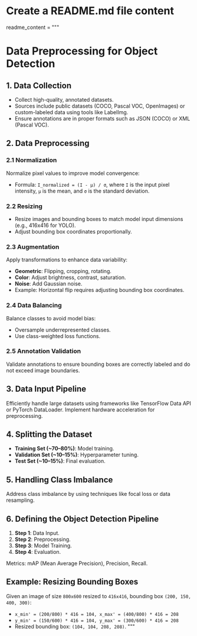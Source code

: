 # Create a README.md file content
readme_content = """
# Data Preprocessing for Object Detection

## 1. Data Collection
- Collect high-quality, annotated datasets.
- Sources include public datasets (COCO, Pascal VOC, OpenImages) or custom-labeled data using tools like LabelImg.
- Ensure annotations are in proper formats such as JSON (COCO) or XML (Pascal VOC).

## 2. Data Preprocessing
### 2.1 Normalization
Normalize pixel values to improve model convergence:
  - Formula: `I_normalized = (I - μ) / σ`, where `I` is the input pixel intensity, `μ` is the mean, and `σ` is the standard deviation.

### 2.2 Resizing
- Resize images and bounding boxes to match model input dimensions (e.g., 416x416 for YOLO).
- Adjust bounding box coordinates proportionally.

### 2.3 Augmentation
Apply transformations to enhance data variability:
- **Geometric**: Flipping, cropping, rotating.
- **Color**: Adjust brightness, contrast, saturation.
- **Noise**: Add Gaussian noise.
- Example: Horizontal flip requires adjusting bounding box coordinates.

### 2.4 Data Balancing
Balance classes to avoid model bias:
- Oversample underrepresented classes.
- Use class-weighted loss functions.

### 2.5 Annotation Validation
Validate annotations to ensure bounding boxes are correctly labeled and do not exceed image boundaries.

## 3. Data Input Pipeline
Efficiently handle large datasets using frameworks like TensorFlow Data API or PyTorch DataLoader. Implement hardware acceleration for preprocessing.

## 4. Splitting the Dataset
- **Training Set (~70–80%)**: Model training.
- **Validation Set (~10–15%)**: Hyperparameter tuning.
- **Test Set (~10–15%)**: Final evaluation.

## 5. Handling Class Imbalance
Address class imbalance by using techniques like focal loss or data resampling.

## 6. Defining the Object Detection Pipeline
1. **Step 1**: Data Input.
2. **Step 2**: Preprocessing.
3. **Step 3**: Model Training.
4. **Step 4**: Evaluation.

Metrics: mAP (Mean Average Precision), Precision, Recall.

## Example: Resizing Bounding Boxes
Given an image of size `800x600` resized to `416x416`, bounding box `(200, 150, 400, 300)`:
- `x_min' = (200/800) * 416 = 104, x_max' = (400/800) * 416 = 208`
- `y_min' = (150/600) * 416 = 104, y_max' = (300/600) * 416 = 208`
- Resized bounding box: `(104, 104, 208, 208)`.
"""
